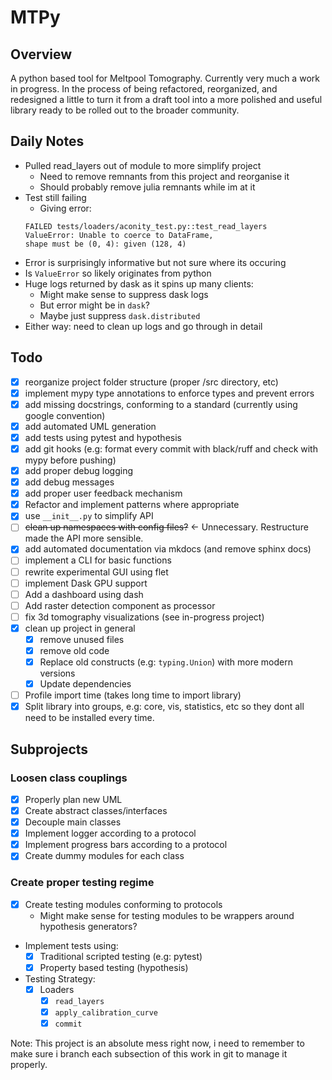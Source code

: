 # MTPy

## Overview

A python based tool for Meltpool Tomography. Currently very much a work in progress. In the process of being refactored, reorganized, and redesigned a little to turn it from a draft tool into a more polished and useful library ready to be rolled out to the broader community.

## Daily Notes

- Pulled read_layers out of module to more simplify project
    - Need to remove remnants from this project and reorganise it
    - Should probably remove julia remnants while im at it
- Test still failing
    - Giving error:
    ```
    FAILED tests/loaders/aconity_test.py::test_read_layers
    ValueError: Unable to coerce to DataFrame,
    shape must be (0, 4): given (128, 4)
    ```
- Error is surprisingly informative but not sure where its occuring
- Is `ValueError` so likely originates from python
- Huge logs returned by dask as it spins up many clients:
    - Might make sense to suppress dask logs
    - But error might be in `dask`?
    - Maybe just suppress `dask.distributed`
- Either way: need to clean up logs and go through in detail

## Todo

- [x] reorganize project folder structure (proper /src directory, etc)
- [x] implement mypy type annotations to enforce types and prevent errors
- [x] add missing docstrings, conforming to a standard (currently using google convention)
- [x] add automated UML generation
- [x] add tests using pytest and hypothesis
- [x] add git hooks (e.g: format every commit with black/ruff  and check with mypy before pushing)
- [x] add proper debug logging
- [x] add debug messages
- [x] add proper user feedback mechanism
- [x] Refactor and implement patterns where appropriate
- [x] use `__init__.py` to simplify API
- [ ] ~~clean up namespaces with config files?~~ <- Unnecessary. Restructure made the API more sensible.
- [x] add automated documentation via mkdocs (and remove sphinx docs)
- [ ] implement a CLI for basic functions
- [ ] rewrite experimental GUI using flet
- [ ] implement Dask GPU support
- [ ] Add a dashboard using dash
- [ ] Add raster detection component as processor
- [ ] fix 3d tomography visualizations (see in-progress project)
- [x] clean up project in general
    - [x] remove unused files
    - [x] remove old code
    - [x] Replace old constructs (e.g: `typing.Union`) with more modern versions
    - [x] Update dependencies
- [ ] Profile import time (takes long time to import library)
- [x] Split library into groups, e.g: core, vis, statistics, etc so they dont all need to be installed every time.

## Subprojects

### Loosen class couplings

- [x] Properly plan new UML
- [x] Create abstract classes/interfaces
- [x] Decouple main classes
- [x] Implement logger according to a protocol
- [x] Implement progress bars according to a protocol
- [x] Create dummy modules for each class

### Create proper testing regime

- [x] Create testing modules conforming to protocols
    - Might make sense for testing modules to be wrappers around hypothesis generators?
- Implement tests using:
    - [x] Traditional scripted testing (e.g: pytest)
    - [x] Property based testing (hypothesis)
- Testing Strategy:
    - [x] Loaders
        - [x] `read_layers`
        - [x] `apply_calibration_curve`
        - [x] `commit`

Note: This project is an absolute mess right now, i need to remember to make sure i branch each subsection of this work in git to manage it properly.
